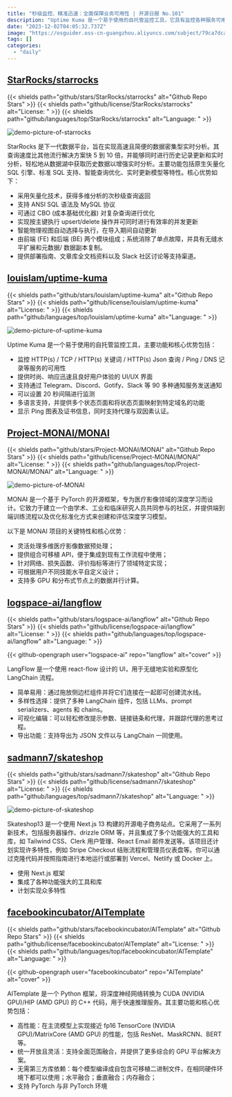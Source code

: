 ```yaml
---
title: "秒级监控、精准迅速：全面保障业务可用性 | 开源日报 No.101"
description: "Uptime Kuma 是一个易于使用的自托管监控工具，它具有监控各种服务可用性的功能，包括 HTTP(s)、TCP、关键词、JSON 查询、Ping、DNS 记录等。它拥有时尚、响应迅速的界面，支持多种通知服务，可在20秒的间隔内进行监测。此外，它还支持多语言，提供多个状态页面，并可将状态页面映射到特定域名。Uptime Kuma 还提供 Ping 图表、证书信息、代理和双因素认证等功能。"
date: "2023-12-02T04:05:32.737Z"
image: "https://osguider.oss-cn-guangzhou.aliyuncs.com/subject/79ca7dcae0ef7e192dff795904caf080.png"
tags: []
categories:
  - "daily"
---
```


## [StarRocks/starrocks](https://github.com/StarRocks/starrocks)

{{< shields path="github/stars/StarRocks/starrocks" alt="Github Repo Stars" >}} {{< shields path="github/license/StarRocks/starrocks" alt="License: " >}} {{< shields path="github/languages/top/StarRocks/starrocks" alt="Language: " >}}

![demo-picture-of-starrocks](https://picgo-daily.oss-cn-guangzhou.aliyuncs.com/picgo-daily/2023/a00834a07ed8f76a6042b01e7641fa3a.png)

StarRocks 是下一代数据平台，旨在实现高速且简便的数据密集型实时分析。其查询速度比其他流行解决方案快 5 到 10 倍，并能够同时进行历史记录更新和实时分析，轻松地从数据湖中获取历史数据以增强实时分析。主要功能包括原生矢量化 SQL 引擎、标准 SQL 支持、智能查询优化、实时更新模型等特性。核心优势如下：

- 采用矢量化技术，获得多维分析的次秒级查询返回
- 支持 ANSI SQL 语法及 MySQL 协议
- 可通过 CBO (成本基础优化器) 对复杂查询进行优化
- 实现按主键执行 upsert/delete 操作并可同时进行有效率的并发更新
- 智能物理视图自动选择与执行，在导入期间自动更新
- 由前端 (FE) 和后端 (BE) 两个模块组成；系统消除了单点故障，并具有无缝水平扩展和元数据/ 数据副本复制。
- 提供部署指南、文章库全文档资料以及 Slack 社区讨论等支持渠道。
  
## [louislam/uptime-kuma](https://github.com/louislam/uptime-kuma)

{{< shields path="github/stars/louislam/uptime-kuma" alt="Github Repo Stars" >}} {{< shields path="github/license/louislam/uptime-kuma" alt="License: " >}} {{< shields path="github/languages/top/louislam/uptime-kuma" alt="Language: " >}}

![demo-picture-of-uptime-kuma](https://picgo-daily.oss-cn-guangzhou.aliyuncs.com/picgo-daily/2023/66d3df3124ee10e284e7ecd1a875a094.png)

Uptime Kuma 是一个易于使用的自托管监控工具，主要功能和核心优势包括：

- 监控 HTTP(s) / TCP / HTTP(s) 关键词 / HTTP(s) Json 查询 / Ping / DNS 记录等服务的可用性
- 提供时尚、响应迅速且良好用户体验的 UI/UX 界面
- 支持通过 Telegram、Discord、Gotify、Slack 等 90 多种通知服务发送通知
- 可以设置 20 秒间隔进行监测
- 多语言支持，并提供多个状态页面和将状态页面映射到特定域名的功能
- 显示 Ping 图表及证书信息，同时支持代理与双因素认证。
  
## [Project-MONAI/MONAI](https://github.com/Project-MONAI/MONAI)

{{< shields path="github/stars/Project-MONAI/MONAI" alt="Github Repo Stars" >}} {{< shields path="github/license/Project-MONAI/MONAI" alt="License: " >}} {{< shields path="github/languages/top/Project-MONAI/MONAI" alt="Language: " >}}

![demo-picture-of-MONAI](https://picgo-daily.oss-cn-guangzhou.aliyuncs.com/picgo-daily/2023/3b3bbbf73e131160f87c7bcab9206bd7.png)

MONAI 是一个基于 PyTorch 的开源框架，专为医疗影像领域的深度学习而设计。它致力于建立一个由学术、工业和临床研究人员共同参与的社区，并提供端到端训练流程以及优化标准化方式来创建和评估深度学习模型。

以下是 MONAI 项目的关键特性和核心优势：

- 灵活处理多维医疗影像数据预处理；
- 提供组合可移植 API，便于集成到现有工作流程中使用；
- 针对网络、损失函数、评价指标等进行了领域特定实现；
- 可根据用户不同技能水平自定义设计；
- 支持多 GPU 和分布式节点上的数据并行计算。
  
## [logspace-ai/langflow](https://github.com/logspace-ai/langflow)

{{< shields path="github/stars/logspace-ai/langflow" alt="Github Repo Stars" >}} {{< shields path="github/license/logspace-ai/langflow" alt="License: " >}} {{< shields path="github/languages/top/logspace-ai/langflow" alt="Language: " >}}

{{< github-opengraph user="logspace-ai" repo="langflow" alt="cover" >}}

LangFlow 是一个使用 react-flow 设计的 UI，用于无缝地实验和原型化 LangChain 流程。

- 简单易用：通过拖放侧边栏组件并将它们连接在一起即可创建流水线。
- 多样性选择：提供了多种 LangChain 组件，包括 LLMs、prompt serializers、agents 和 chains。
- 可视化编辑：可以轻松修改提示参数、链接链条和代理，并跟踪代理的思考过程。
- 导出功能：支持导出为 JSON 文件以与 LangChain 一同使用。
  
## [sadmann7/skateshop](https://github.com/sadmann7/skateshop)

{{< shields path="github/stars/sadmann7/skateshop" alt="Github Repo Stars" >}} {{< shields path="github/license/sadmann7/skateshop" alt="License: " >}} {{< shields path="github/languages/top/sadmann7/skateshop" alt="Language: " >}}

![demo-picture-of-skateshop](https://osguider.oss-cn-guangzhou.aliyuncs.com/subject/1322df440b278dedb9196dc42f25a121.png)

Skateshop13 是一个使用 Next.js 13 构建的开源电子商务站点。它采用了一系列新技术，包括服务器操作、drizzle ORM 等，并且集成了多个功能强大的工具和库，如 Tailwind CSS、Clerk 用户管理、React Email 邮件发送等。该项目还计划实现许多特性，例如 Stripe Checkout 结账流程和管理员仪表盘等。你可以通过克隆代码并按照指南进行本地运行或部署到 Vercel、Netlify 或 Docker 上。

- 使用 Next.js 框架
- 集成了各种功能强大的工具和库
- 计划实现众多特性
  
## [facebookincubator/AITemplate](https://github.com/facebookincubator/AITemplate)

{{< shields path="github/stars/facebookincubator/AITemplate" alt="Github Repo Stars" >}} {{< shields path="github/license/facebookincubator/AITemplate" alt="License: " >}} {{< shields path="github/languages/top/facebookincubator/AITemplate" alt="Language: " >}}

{{< github-opengraph user="facebookincubator" repo="AITemplate" alt="cover" >}}

AITemplate 是一个 Python 框架，将深度神经网络转换为 CUDA (NVIDIA GPU)/HIP (AMD GPU) 的 C++ 代码，用于快速推理服务。其主要功能和核心优势包括：

- 高性能：在主流模型上实现接近 fp16 TensorCore (NVIDIA GPU)/MatrixCore (AMD GPU) 的性能，包括 ResNet、MaskRCNN、BERT 等。
- 统一开放且灵活：支持全面范围融合，并提供了更多综合的 GPU 平台解决方案。
- 无需第三方库依赖：每个模型编译成自包含可移植二进制文件，在相同硬件环境下都可以使用；水平融合；垂直融合；内存融合；
- 支持 PyTorch 与非 PyTorch 环境
  
